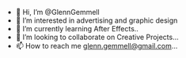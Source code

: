 - 👋 Hi, I’m @GlennGemmell
- 👀 I’m interested in advertising and graphic design
- 🌱 I’m currently learning After Effects..
- 💞️ I’m looking to collaborate on Creative Projects...
- 📫 How to reach me glenn.gemmell@gmail.com...

<!---
GlennGemmell/GlennGemmell is a ✨ special ✨ repository because its `README.md` (this file) appears on your GitHub profile.
You can click the Preview link to take a look at your changes.
--->
